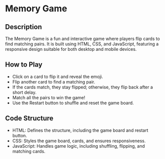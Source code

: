 # Memory Game
## Description
The Memory Game is a fun and interactive game where players flip cards to find matching pairs. It is built using HTML, CSS, and JavaScript, featuring a responsive design suitable for both desktop and mobile devices.

## How to Play
* Click on a card to flip it and reveal the emoji.
* Flip another card to find a matching pair.
* If the cards match, they stay flipped; otherwise, they flip back after a short delay.
* Match all the pairs to win the game!
* Use the Restart button to shuffle and reset the game board.

## Code Structure
* HTML: Defines the structure, including the game board and restart button.
* CSS: Styles the game board, cards, and ensures responsiveness.
* JavaScript: Handles game logic, including shuffling, flipping, and matching cards.
    